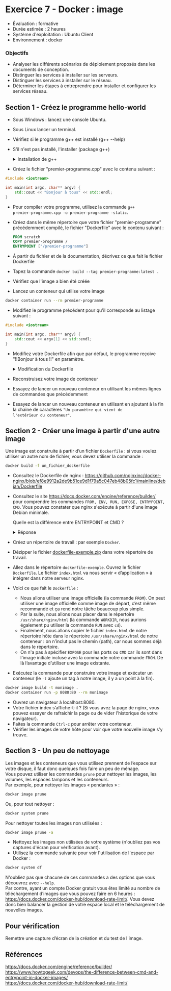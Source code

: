 # Exercice 7 - Docker : image

- Évaluation : formative
- Durée estimée : 2 heures
- Système d'exploitation : Ubuntu Client 
- Environnement : docker

### Objectifs  

- Analyser les différents scénarios de déploiement proposés dans les documents de conception.  
- Distinguer les services à installer sur les serveurs.  
- Distinguer les services à installer sur le réseau.  
- Déterminer les étapes à entreprendre pour installer et configurer les services réseau. 

## Section 1 - Créez le programme hello-world

- Sous Windows :  lancez une console Ubuntu.
- Sous Linux lancer un terminal.
- Vérifiez si le programme g++ est installé (g++ --help)
- S'il n'est pas installé, l'installer (package g++)

	<details>
	    <summary>Installation de g++</summary>
	
	```bash
	sudo apt update && sudo apt install g++ -y
	```
	
	</details>
	
- Créez le fichier "premier-programme.cpp" avec le contenu suivant :

```cpp
#include <iostream>

int main(int argc, char** argv) {
    std::cout << "Bonjour à tous" << std::endl;
}
```

- Pour compiler votre programme, utilisez la commande <code>g++ premier-programme.cpp -o premier-programme -static</code>.

- Créez dans le même répertoire que votre fichier "premier-programme" précédemment compilé, le fichier "Dockerfile" avec le contenu suivant :
  
  ```dockerfile
  FROM scratch
  COPY premier-programme /
  ENTRYPOINT ["/premier-programme"]
  ```

- À partir du fichier et de la documentation, décrivez ce que fait le fichier Dockerfile
- Tapez la commande ```docker build --tag premier-programme:latest .```
- Vérifiez que l'image a bien été créée
- Lancez un conteneur qui utilise votre image

```bash
docker container run --rm premier-programme
```
- Modifiez le programme précédent pour qu'il corresponde au listage suivant :

```cpp
#include <iostream>

int main(int argc, char** argv) {
    std::cout << argv[1] << std::endl;
}
```

- Modifiez votre Dockerfile afin que par défaut, le programme reçoive "!!Bonjour à tous !!" en paramètre.
    <details>
    <summary>Modification du Dockerfile </summary>
    
    ```Dockerfile
    FROM scratch
    COPY premier-programme /
    ENTRYPOINT ["/premier-programme"]
    cmd [ "Bonjour à tous" ]
    ``` 
    
    </details>  
    
- Reconstruisez votre image de conteneur
- Essayez de lancer un nouveau conteneur en utilisant les mêmes lignes de commandes que précédemment
- Essayez de lancer un nouveau conteneur en utilisant en ajoutant à la fin la chaîne de caractères <code>"Un paramètre qui vient de l'extérieur du conteneur"</code>.


## Section 2 - Créer une image à partir d'une autre image
Une image est construite à partir d’un fichier <code>Dockerfile</code> : si vous voulez utiliser un autre nom de fichier, vous devez utiliser la commande :

```bash
docker build -f un_fichier_dockerfile
```

- Consultez le Dockerfile de nginx : <https://github.com/nginxinc/docker-nginx/blob/ef8e9912a2de9b51ce9d1f79a5c047eb48b05fc1/mainline/debian/Dockerfile>
- Consultez le site <https://docs.docker.com/engine/reference/builder/> pour comprendre les commandes <code>FROM, ENV, RUN, EXPOSE, ENTRYPOINT, CMD</code>. Vous pouvez constater que nginx s'exécute à partir d'une image Debian minimale. 

	Quelle est la différence entre ENTRYPOINT et CMD ?
	
	<details>
	<summary>Réponse</summary>
	[The Difference Between CMD and ENTRYPOINT in Docker Images](https://www.howtogeek.com/devops/the-difference-between-cmd-and-entrypoint-in-docker-images/)
	</details>

- Créez un répertoire de travail : par exemple <code>Docker</code>.
- Dézipper le fichier [dockerfile-exemple.zip](extra/dockerfile-exemple.zip) dans votre répertoire de travail.
- Allez dans le répertoire <code>dockerfile-exemple</code>. Ouvrez le fichier <code>Dockerfile</code>. Le fichier <code>index.html</code> va nous servir « d’application » à intégrer dans notre serveur nginx.
- Voici ce que fait le <code>Dockerfile</code> :
	- Nous allons utiliser une image officielle (la commande <code>FROM</code>). On peut utiliser une image officielle comme image de départ, c’est même recommandé et ça rend notre tâche beaucoup plus simple.
	- Par la suite, nous allons nous placer dans le répertoire <code>/usr/share/nginx/html</code> (la commande <code>WORKDIR</code>, nous aurions également pu utiliser la commande <code>RUN</code> avec <code>cd</code>).
	- Finalement, nous allons copier le fichier <code>index.html</code> de notre répertoire hôte dans le répertoire <code>/usr/share/nginx/html</code> de notre conteneur : on n’inclut pas le chemin (path), car nous sommes déjà dans le répertoire.
	- On n'a pas à spécifier <code>EXPOSE</code> pour les ports ou <code>CMD</code> car ils sont dans l'image initiale incluse avec la commande notre commande <code>FROM</code>. De là l’avantage d’utiliser une image existante.
- Exécutez la commande pour construire votre image et exécuter un conteneur (le <code>-t</code> ajoute un tag à notre image, il y a un point à la fin).

```bash
docker image build -t monimage .
docker container run -p 8080:80 --rm monimage
```
- Ouvrez un navigateur à localhost:8080.
- Votre fichier index s’affiche-t-il ? (Si vous avez la page de nginx, vous pouvez essayer de rafraichir la page ou de vider l'historique de votre navigateur).  
- Faites la commande <code>Ctrl-c</code> pour arrêter votre conteneur.
- Vérifier les images de votre hôte pour voir que votre nouvelle image s’y trouve.

## Section 3 - Un peu de nettoyage
Les images et les conteneurs que vous utilisez prennent de l’espace sur votre disque, il faut donc quelques fois faire un peu de ménage.  
Vous pouvez utiliser les commandes <code>prune</code> pour nettoyer les images, les volumes, les espaces tampons et les conteneurs.  
Par exemple, pour nettoyer les images « pendantes » :

```bash
docker image prune
```
Ou, pour tout nettoyer :

```bash
docker system prune  
```

Pour nettoyer toutes les images non utilisées :
```bash
docker image prune -a
```

- Nettoyez les images non utilisées de votre système (n'oubliez pas vos captures d'écran pour vérification avant).
- Utilisez la commande suivante pour voir l'utilisation de l'espace par Docker :

```bash
docker system df
```

N'oubliez pas que chacune de ces commandes a des options que vous découvrez avec <code>--help</code>.  
Par contre, ayant un compte Docker gratuit vous êtes limité au nombre de téléchargement d’images que vous pouvez faire en 6 heures : <https://docs.docker.com/docker-hub/download-rate-limit/>. Vous devez donc bien balancer la gestion de votre espace local et le téléchargement de nouvelles images.


## Pour vérification
Remettre une capture d’écran de la création et du test de l'image.

## Références
<https://docs.docker.com/engine/reference/builder/>  
<https://www.howtogeek.com/devops/the-difference-between-cmd-and-entrypoint-in-docker-images/>  
<https://docs.docker.com/docker-hub/download-rate-limit/>